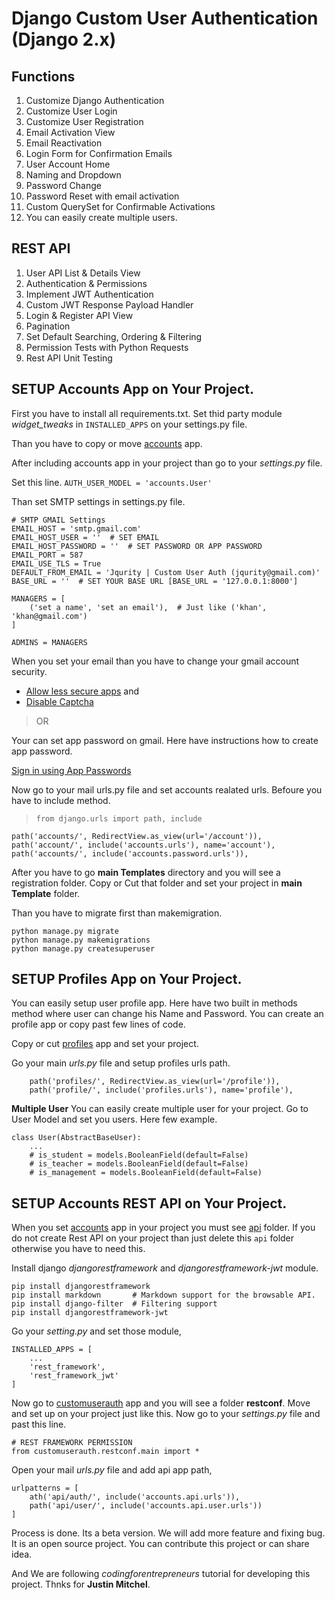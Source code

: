 # Django Custom User Authentication (Django 2.x)

## Functions
01. Customize Django Authentication
02. Customize User Login
03. Customize User Registration
04. Email Activation View
05. Email Reactivation
06. Login Form for Confirmation Emails
07. User Account Home
08. Naming and Dropdown
09. Password Change
10. Password Reset with email activation
11. Custom QuerySet for Confirmable Activations
12. You can easily create multiple users.

## REST API
01. User API List & Details View
02. Authentication & Permissions
03. Implement JWT Authentication
04. Custom JWT Response Payload Handler
05. Login & Register API View
06. Pagination
07. Set Default Searching, Ordering & Filtering
08. Permission Tests with Python Requests
09. Rest API Unit Testing

## SETUP Accounts App on Your Project.

First you have to install all requirements.txt. Set thid party module *widget_tweaks* in `INSTALLED_APPS` on your settings.py file.

Than you have to copy or move [accounts](https://github.com/jakiiii/django-custom-user-auth/tree/master/src/customuserauth/accounts) app.

After including accounts app in your project than go to your *settings.py* file.

Set this line.
`AUTH_USER_MODEL = 'accounts.User'`

Than set SMTP settings in settings.py file.

```
# SMTP GMAIL Settings
EMAIL_HOST = 'smtp.gmail.com'
EMAIL_HOST_USER = ''  # SET EMAIL
EMAIL_HOST_PASSWORD = ''  # SET PASSWORD OR APP PASSWORD
EMAIL_PORT = 587
EMAIL_USE_TLS = True
DEFAULT_FROM_EMAIL = 'Jqurity | Custom User Auth (jqurity@gmail.com)'
BASE_URL = ''  # SET YOUR BASE URL [BASE_URL = '127.0.0.1:8000']

MANAGERS = [
    ('set a name', 'set an email'),  # Just like ('khan', 'khan@gmail.com')
]

ADMINS = MANAGERS
```

When you set your email than you have to change your gmail account security.

* [Allow less secure apps](https://myaccount.google.com/lesssecureapps?pli=1) and
* [Disable Captcha](https://accounts.google.com/displayunlockcaptcha)

>OR

Your can set app password on gmail.
Here have instructions how to create app password.

[Sign in using App Passwords](https://support.google.com/accounts/answer/185833)

Now go to your mail urls.py file and set accounts realated urls. Befoure you have to include method.

>`from django.urls import path, include`

```
path('accounts/', RedirectView.as_view(url='/account')),
path('account/', include('accounts.urls'), name='account'),
path('accounts/', include('accounts.password.urls')),
```

After you have to go **main Templates** directory and you will see a registration folder. Copy or Cut that folder and set your project in **main Template** folder.

Than you have to migrate first than makemigration.
```
python manage.py migrate
python manage.py makemigrations
python manage.py createsuperuser
```

## SETUP Profiles App on Your Project.

You can easily setup user profile app. Here have two built in methods method where user can change his Name and Password. You can create an profile app or copy past few lines of code.

Copy or cut [profiles](https://github.com/jakiiii/django-custom-user-auth/tree/master/src/customuserauth/profiles) app and set your project.

Go your main *urls.py* file and setup profiles urls path.
```
    path('profiles/', RedirectView.as_view(url='/profile')),
    path('profile/', include('profiles.urls'), name='profile'),
```

**Multiple User**
You can easily create multiple user for your project. Go to User Model and set you users. Here few example.
```
class User(AbstractBaseUser):
    ...
    # is_student = models.BooleanField(default=False)
    # is_teacher = models.BooleanField(default=False)
    # is_management = models.BooleanField(default=False)
```


## SETUP Accounts REST API on Your Project.
When you set [accounts](https://github.com/jakiiii/django-custom-user-auth/tree/master/src/customuserauth/accounts) app in your project you must see [api](https://github.com/jakiiii/django-custom-user-auth/tree/master/src/customuserauth/accounts/api) folder. If you do not create Rest API on your project than just delete this `api` folder otherwise you have to need this.

Install django *djangorestframework* and *djangorestframework-jwt* module.

```
pip install djangorestframework
pip install markdown       # Markdown support for the browsable API.
pip install django-filter  # Filtering support
pip install djangorestframework-jwt
```

Go your *setting.py* and set those module,
```
INSTALLED_APPS = [
    ...
    'rest_framework',
    'rest_framework_jwt'
]
```

Now go to [customuserauth](https://github.com/jakiiii/django-custom-user-auth/tree/master/src/customuserauth/customuserauth) app and you will see a folder **restconf**. Move and set up on your project just like this. Now go to your *settings.py* file and past this line.

```
# REST FRAMEWORK PERMISSION
from customuserauth.restconf.main import *
```

Open your mail *urls.py* file and add api app path,
```
urlpatterns = [
    ath('api/auth/', include('accounts.api.urls')),
    path('api/user/', include('accounts.api.user.urls'))
]
```

Process is done. Its a beta version. We will add more feature and fixing bug. It is an open source project. You can contribute this project or can share idea.

And We are following *codingforentrepreneurs* tutorial for developing this project. Thnks for **Justin Mitchel**.
